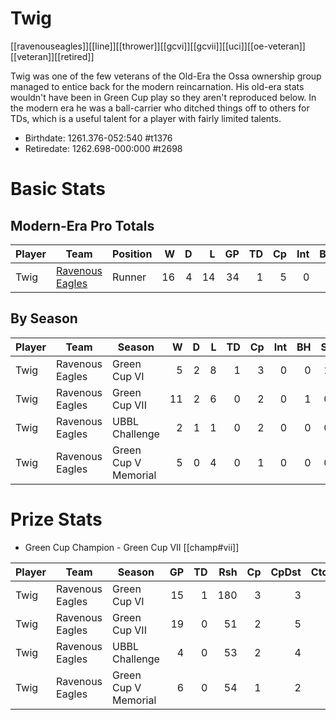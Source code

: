 # Twig

[[ravenouseagles]][[line]][[thrower]][[gcvi]][[gcvii]][[uci]][[oe-veteran]][[veteran]][[retired]]

Twig was one of the few veterans of the Old-Era the Ossa ownership group managed to entice back for the modern reincarnation. His old-era stats wouldn't have been in Green Cup play so they aren't reproduced below. In the modern era he was a ball-carrier who ditched things off to others for TDs, which is a useful talent for a player with fairly limited talents.

* Birthdate: 1261.376-052:540 #t1376
* Retiredate: 1262.698-000:000 #t2698 

# Basic Stats

## Modern-Era Pro Totals

| Player           | Team        | Position      | W | D | L | GP | TD | Cp | Int | BH | SI | Ki | MVP | SPP |
|------------------|-------------|---------------|--:|--:|--:|---:|---:|---:|----:|---:|---:|---:|----:|----:|
| Twig  | [Ravenous Eagles](../teams/ravenouseagles) | Runner |   16 |    4 |   14 |   34 |    1 |    5 |    0 |    1 |    1 |    0 |    1 |   17 |

## By Season

| Player | Team         | Season          | W | D | L | TD | Cp | Int | BH | SI | Ki | MVP | SPP |
|--------|--------------|-----------------|--:|--:|--:|---:|---:|----:|---:|---:|---:|----:|----:|
| Twig  | Ravenous Eagles | Green Cup VI         |    5 |    2 |    8 |    1 |    3 |    0 |    0 |    1 |    0 |    1 |   13 |
| Twig  | Ravenous Eagles | Green Cup VII        |   11 |    2 |    6 |    0 |    2 |    0 |    1 |    0 |    0 |    0 |    4 |
| Twig  | Ravenous Eagles | UBBL Challenge       |    2 |    1 |    1 |    0 |    2 |    0 |    0 |    0 |    0 |    0 |    2 |
| Twig  | Ravenous Eagles | Green Cup V Memorial |    5 |    0 |    4 |    0 |    1 |    0 |    0 |    0 |    0 |    0 |    1 |

# Prize Stats

* Green Cup Champion - Green Cup VII [[champ#vii]]

| Player | Team         | Season          | GP | TD | Rsh | Cp | CpDst | Ctch | Int | Cas | Blk | Sck | MVP | SPP |
|--------|--------------|-----------------|---:|---:|----:|---:|------:|-----:|----:|----:|----:|----:|----:|----:|
| Twig  | Ravenous Eagles | Green Cup VI         | 15 |    1 |  180 |    3 |     3 |    3 |    0 |    1 |   21 |    1 |    1 |   13 |
| Twig  | Ravenous Eagles | Green Cup VII        | 19 |    0 |   51 |    2 |     5 |    0 |    0 |    1 |   13 |    2 |    0 |    4 |
| Twig  | Ravenous Eagles | UBBL Challenge       |  4 |    0 |   53 |    2 |     4 |    0 |    0 |    0 |    4 |    0 |    0 |    2 |
| Twig  | Ravenous Eagles | Green Cup V Memorial |  6 |    0 |   54 |    1 |     2 |    0 |    0 |    0 |    3 |    0 |    0 |    1 |
